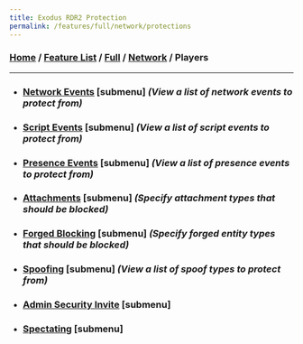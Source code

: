 ```yaml
---
title: Exodus RDR2 Protection
permalink: /features/full/network/protections
---
```

### [Home](/) / [Feature List](/features) / [Full](/features/full) / [Network](/features/full/network) / Players
---
- ### [Network Events](protection/network-events) [submenu] *(View a list of network events to protect from)*
- ### [Script Events](protection/script-events) [submenu] *(View a list of script events to protect from)*
- ### [Presence Events](protection/presence-events) [submenu] *(View a list of presence events to protect from)*
- ### [Attachments](protection/attachments) [submenu] *(Specify attachment types that should be blocked)*
- ### [Forged Blocking](protection/forged-blocking) [submenu] *(Specify forged entity types that should be blocked)*
- ### [Spoofing](protection/spoofing) [submenu] *(View a list of spoof types to protect from)*
- ### [Admin Security Invite](protection/admin-security-invite) [submenu]
- ### [Spectating](protection/spectating) [submenu]
